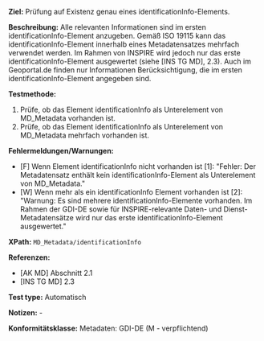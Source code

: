**Ziel:** Prüfung auf Existenz genau eines identificationInfo-Elements.

**Beschreibung:** Alle relevanten Informationen sind im ersten identificationInfo-Element anzugeben. Gemäß ISO 19115 kann das identificationInfo-Element innerhalb eines Metadatensatzes mehrfach verwendet werden. Im Rahmen von INSPIRE wird jedoch nur das erste identificationInfo-Element ausgewertet (siehe [INS TG MD], 2.3). Auch im Geoportal.de finden nur Informationen Berücksichtigung, die im ersten identificationInfo-Element angegeben sind.

**Testmethode:**
1. Prüfe, ob das Element identificationInfo als Unterelement von MD_Metadata vorhanden ist.
2. Prüfe, ob das Element identificationInfo als Unterelement von MD_Metadata mehrfach vorhanden ist.

**Fehlermeldungen/Warnungen:**
* [F] Wenn Element identificationInfo nicht vorhanden ist [1]: "Fehler: Der Metadatensatz enthält kein identificationInfo-Element als Unterelement von MD_Metadata."
* [W] Wenn mehr als ein identificationInfo Element vorhanden ist [2]: "Warnung: Es sind mehrere identificationInfo-Elemente vorhanden. Im Rahmen der GDI-DE sowie für INSPIRE-relevante Daten- und Dienst-Metadatensätze wird nur das erste identificationInfo-Element ausgewertet."

**XPath:** `MD_Metadata/identificationInfo`

**Referenzen:**
* [AK MD] Abschnitt 2.1
* [INS TG MD] 2.3

**Test type:** Automatisch

**Notizen:** -	

**Konformitätsklasse:** Metadaten: GDI-DE (M - verpflichtend)
